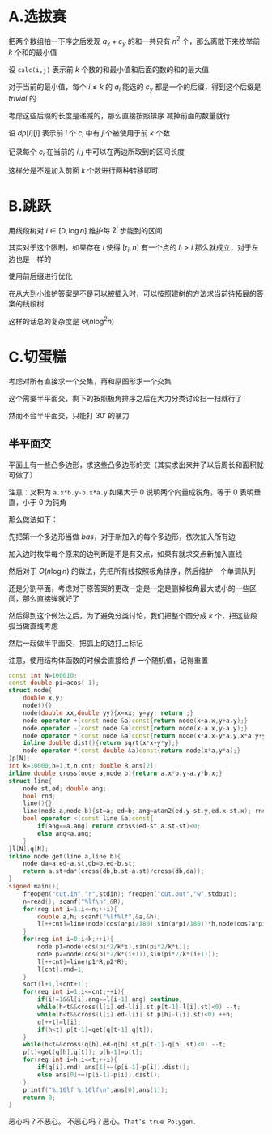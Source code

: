 # A.选拔赛

把两个数组拍一下序之后发现 $a_x+c_y$ 的和一共只有 $n^2$ 个，那么离散下来枚举前 $k$ 个和的最小值

设 `calc(i,j)` 表示前 $k$ 个数的和最小值和后面的数的和的最大值

对于当前的最小值，每个 $i\le k$ 的 $a_i$ 能选的 $c_y$ 都是一个的后缀，得到这个后缀是 $trivial$ 的

考虑这些后缀的长度是递减的，那么直接按照排序 减掉前面的数量就行

设 $dp[i][j]$ 表示前 $i$ 个 $c_i$ 中有 $j$ 个被使用于前 $k$ 个数

记录每个 $c_i$ 在当前的 $i,j$ 中可以在两边所取到的区间长度

这样分是不是加入前面 $k$ 个数进行两种转移即可
 
# B.跳跃

用线段树对 $i\in [0,\log n]$ 维护每 $2^i$ 步能到的区间

其实对于这个限制，如果存在 $i$ 使得 $[r_i,n]$ 有一个点的 $l_i>i$ 那么就成立，对于左边也是一样的

使用前后缀进行优化

在从大到小维护答案是不是可以被插入时，可以按照建树的方法求当前待拓展的答案的线段树

这样的话总的复杂度是 $\Theta(n\log^2n)$

# C.切蛋糕

考虑对所有直接求一个交集，再和原图形求一个交集

这个需要半平面交，剩下的按照极角排序之后在大力分类讨论扫一扫就行了

然而不会半平面交，只能打 $30'$ 的暴力

## 半平面交

平面上有一些凸多边形，求这些凸多边形的交（其实求出来并了以后周长和面积就可做了）

注意：叉积为 `a.x*b.y-b.x*a.y` 如果大于 $0$ 说明两个向量成锐角，等于 $0$ 表明垂直，小于 $0$ 为钝角

那么做法如下：

先把第一个多边形当做 $bas$，对于新加入的每个多边形，依次加入所有边

加入边时枚举每个原来的边判断是不是有交点，如果有就求交点新加入直线

然后对于 $\Theta(n\log n)$ 的做法，先把所有线按照极角排序，然后维护一个单调队列

还是分割平面，考虑对于原答案的更改一定是一定是删掉极角最大或小的一些区间，那么直接弹就好了

然后得到这个做法之后，为了避免分类讨论，我们把整个圆分成 $k$ 个，把这些段弧当做直线考虑

然后一起做半平面交，把弧上的边打上标记

注意，使用结构体函数的时候会直接给 $fl$ 一个随机值，记得重置 

```cpp
const int N=100010;
const double pi=acos(-1);
struct node{
    double x,y;
    node(){}
    node(double xx,double yy){x=xx; y=yy; return ;}
    node operator +(const node &a)const{return node(x+a.x,y+a.y);}
    node operator -(const node &a)const{return node(x-a.x,y-a.y);}
    node operator *(const node &a)const{return node(x*a.x-y*a.y,x*a.y+y*a.x);}
    inline double dist(){return sqrt(x*x+y*y);}
    node operator *(const double &a)const{return node(x*a,y*a);}
}p[N];
int k=10000,h=1,t,n,cnt; double R,ans[2];
inline double cross(node a,node b){return a.x*b.y-a.y*b.x;}
struct line{
    node st,ed; double ang;
    bool rnd;
    line(){}
    line(node a,node b){st=a; ed=b; ang=atan2(ed.y-st.y,ed.x-st.x); rnd=0; return ;}
    bool operator <(const line &a)const{
        if(ang==a.ang) return cross(ed-st,a.st-st)<0;
        else ang<a.ang;
    }
}l[N],q[N];
inline node get(line a,line b){
    node da=a.ed-a.st,db=b.ed-b.st;
    return a.st+da*(cross(db,b.st-a.st)/cross(db,da));
}
signed main(){
    freopen("cut.in","r",stdin); freopen("cut.out","w",stdout);
    n=read(); scanf("%lf\n",&R);  
    for(reg int i=1;i<=n;++i){
        double a,h; scanf("%lf%lf",&a,&h);
        l[++cnt]=line(node(cos(a*pi/180),sin(a*pi/180))*h,node(cos(a*pi/180),sin(a*pi/180))*h+node(cos(a*pi/180+pi/2),sin(a*pi/180+pi/2))); q[i].rnd=0;
    }
    for(reg int i=0;i<k;++i){
        node p1=node(cos(pi*2/k*i),sin(pi*2/k*i));
        node p2=node(cos(pi*2/k*(i+1)),sin(pi*2/k*(i+1)));
        l[++cnt]=line(p1*R,p2*R);
        l[cnt].rnd=1;
    }
    sort(l+1,l+cnt+1);
    for(reg int i=1;i<=cnt;++i){
        if(i!=1&&l[i].ang==l[i-1].ang) continue; 
        while(h<t&&cross(l[i].ed-l[i].st,p[t-1]-l[i].st)<0) --t; 
        while(h<t&&cross(l[i].ed-l[i].st,p[h]-l[i].st)<0) ++h; 
        q[++t]=l[i];
        if(h<t) p[t-1]=get(q[t-1],q[t]);
    } 
    while(h<t&&cross(q[h].ed-q[h].st,p[t-1]-q[h].st)<0) --t; 
    p[t]=get(q[h],q[t]); p[h-1]=p[t];
    for(reg int i=h;i<=t;++i){
        if(q[i].rnd) ans[1]+=(p[i-1]-p[i]).dist(); 
        else ans[0]+=(p[i-1]-p[i]).dist();
    }
    printf("%.10lf %.10lf\n",ans[0],ans[1]);
    return 0;
}
```

恶心吗？不恶心。 不恶心吗？恶心。$\texttt{That's true Polygen.}$